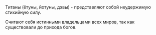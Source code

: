 Титаны (ётуны, йотуны, дэвы) - представляют собой неудержимую стихийную силу.

Считают себя истинными владельцами всех миров, так как существовали до прихода богов.

